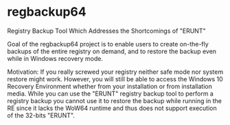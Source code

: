 # regbackup64
Registry Backup Tool Which Addresses the Shortcomings of "ERUNT"

Goal of the regbackup64 project is to enable users to create on-the-fly backups of the entire registry on demand, and to restore the backup even while in Windows recovery mode.

Motivation:
If you really screwed your registry neither safe mode nor system restore might work.
However, you will still be able to access the Windows 10 Recovery Environment whether from your installation or from installation media.
While you can use the "ERUNT" registry backup tool to perform a registry backup you cannot use it to restore the backup
while running in the RE since it lacks the WoW64 runtime and thus does not support execution of the 32-bits "ERUNT".
